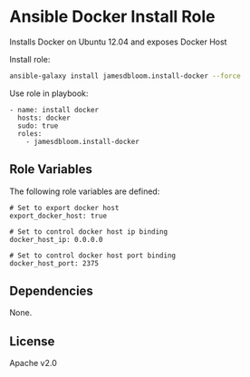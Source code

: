 Ansible Docker Install Role
===========================

Installs Docker on Ubuntu 12.04 and exposes Docker Host

Install role:
```bash
ansible-galaxy install jamesdbloom.install-docker --force
```

Use role in playbook:
```
- name: install docker
  hosts: docker
  sudo: true
  roles:
    - jamesdbloom.install-docker
```

Role Variables
--------------

The following role variables are defined:

```
# Set to export docker host
export_docker_host: true

# Set to control docker host ip binding
docker_host_ip: 0.0.0.0

# Set to control docker host port binding
docker_host_port: 2375
```

Dependencies
------------

None.

License
-------

Apache v2.0
